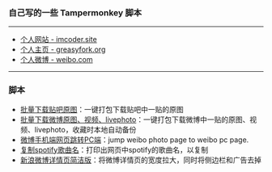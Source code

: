 ### 自己写的一些 Tampermonkey 脚本
------------
- [个人网站 - imcoder.site](https://imcoder.site "个人网站 - imcoder.site")
- [个人主页 - greasyfork.org](https://greasyfork.org/users/129338-jeffrey-deng "个人主页 - greasyfork.org")
- [个人微博 - weibo.com](http://weibo.com/3983281402 "个人微博 - weibo.com")
------------
### 脚本
- [批量下载贴吧原图](https://greasyfork.org/zh-CN/scripts/30307 "批量下载贴吧原图")：一键打包下载贴吧中一贴的原图
- [批量下载微博原图、视频、livephoto](https://greasyfork.org/zh-CN/scripts/394252 "批量下载微博原图、视频、livephoto")：一键打包下载微博中一贴的原图、视频、livephoto，收藏时本地自动备份
- [微博手机端网页跳转PC端](https://greasyfork.org/zh-CN/scripts/389982 "微博手机端网页跳转PC端")：jump weibo photo page to weibo pc page.
- [复制spotify歌曲名](https://greasyfork.org/zh-CN/scripts/375021 "复制spotify歌曲名")：打印出网页中spotify的歌曲名，以复制
- [新浪微博详情页简洁版](https://greasyfork.org/zh-CN/scripts/404199 "新浪微博详情页简洁版")：将微博详情页的宽度拉大，同时将侧边栏和广告去掉

